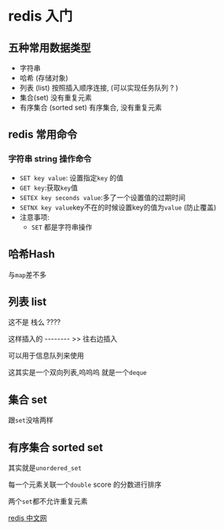# redis 入门

## 五种常用数据类型

- 字符串
- 哈希 (存储对象)
- 列表 (list) 按照插入顺序连接, (可以实现任务队列 ? )
- 集合(set) 没有重复元素
- 有序集合 (sorted set) 有序集合, 没有重复元素

## redis 常用命令

### 字符串 string 操作命令

- `SET key value`: 设置指定`key` 的值
- `GET key`:获取`key`值
- `SETEX key seconds value`:多了一个设置值的过期时间
- `SETNX key value`key不在的时候设置key的值为`value` (防止覆盖)
- 注意事项:
  - `SET` 都是字符串操作

## 哈希Hash

与`map`差不多

## 列表 list

这不是 栈么 ????

这样插入的  -------- >> 往右边插入

可以用于信息队列来使用

这其实是一个双向列表,呜呜呜 就是一个`deque`

## 集合 set

跟`set`没啥两样

## 有序集合 sorted set

其实就是`unordered_set`

每一个元素关联一个`double` score 的分数进行排序

两个`set`都不允许重复元素

[redis 中文网](http://www.redis.cn)
